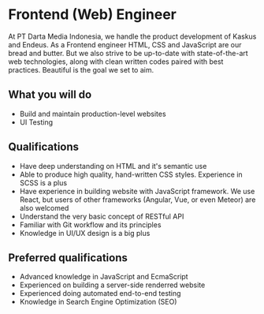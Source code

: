 # Frontend (Web) Engineer

At PT Darta Media Indonesia, we handle the product development of Kaskus and Endeus. As a Frontend engineer HTML, CSS and JavaScript are our bread and butter. But we also strive to be up-to-date with state-of-the-art web technologies, along with clean written codes paired with best practices. Beautiful is the goal we set to aim.

## What you will do

- Build and maintain production-level websites
- UI Testing

## Qualifications

- Have deep understanding on HTML and it's semantic use
- Able to produce high quality, hand-written CSS styles. Experience in SCSS is a plus
- Have experience in building website with JavaScript framework. We use React, but users of other frameworks (Angular, Vue, or even Meteor) are also welcomed
- Understand the very basic concept of RESTful API
- Familiar with Git workflow and its principles
- Knowledge in UI/UX design is a big plus

## Preferred qualifications

- Advanced knowledge in JavaScript and EcmaScript
- Experienced on building a server-side renderred website
- Experienced doing automated end-to-end testing
- Knowledge in Search Engine Optimization (SEO)
